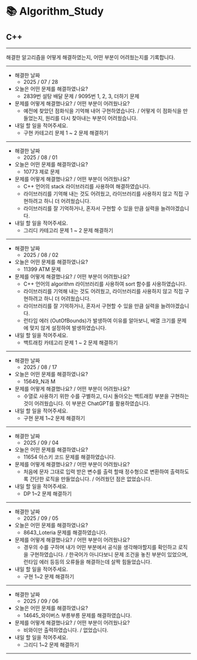 # 📚 Algorithm_Study

## C++

---

해결한 알고리즘을 어떻게 해결하였는지, 어떤 부분이 어려웠는지를 기록합니다.

---

- 해결한 날짜
  - 2025 / 07 / 28
- 오늘은 어떤 문제를 해결하였나요?
  - 2839번 설탕 배달 문제 / 9095번 1, 2, 3, 더하기 문제
- 문제를 어떻게 해결했나요? / 어떤 부분이 어려웠나요?
  - 예전에 찾았던 점화식을 기억해 내어 구현하였습니다. / 어떻게 이 점화식을 만들었는지, 원리를 다시 찾아내는 부분이 어려웠습니다.
- 내일 할 일을 적어주세요.
  - 구현 카테고리 문제 1 ~ 2 문제 해결하기

---

- 해결한 날짜
  - 2025 / 08 / 01
- 오늘은 어떤 문제를 해결하였나요?
  - 10773 제로 문제
- 문제를 어떻게 해결했나요? / 어떤 부분이 어려웠나요?
  - C++ 언어의 stack 라이브러리를 사용하여 해결하였습니다.
  - 라이브러리를 기억해 내는 것도 어려웠고, 라이브러리를 사용하지 않고 직접 구현하려고 하니 더 어려웠습니다.
  - 라이브러리를 잘 기억하거나, 혼자서 구현할 수 있을 만큼 실력을 늘려야겠습니다.
- 내일 할 일을 적어주세요.
  - 그리디 카테고리 문제 1 ~ 2 문제 해결하기

---

- 해결한 날짜
  - 2025 / 08 / 02
- 오늘은 어떤 문제를 해결하였나요?
  - 11399 ATM 문제
- 문제를 어떻게 해결했나요? / 어떤 부분이 어려웠나요?
  - C++ 언어의 algorithm 라이브러리를 사용하여 sort 함수를 사용하였습니다.
  - 라이브러리를 기억해 내는 것도 어려웠고, 라이브러리를 사용하지 않고 직접 구현하려고 하니 더 어려웠습니다.
  - 라이브러리를 잘 기억하거나, 혼자서 구현할 수 있을 만큼 실력을 늘려야겠습니다.
  - 런타임 에러 (OutOfBounds)가 발생하여 이유를 알아보니, 배열 크기를 문제에 맞지 않게 설정하여 발생하였습니다.
- 내일 할 일을 적어주세요.
  - 백트래킹 카테고리 문제 1 ~ 2 문제 해결하기

---

- 해결한 날짜
  - 2025 / 08 / 17
- 오늘은 어떤 문제를 해결하였나요?
  - 15649_N과 M
- 문제를 어떻게 해결했나요? / 어떤 부분이 어려웠나요?
  - 수열로 사용하기 위한 수를 구별하고, 다시 돌아오는 백트래킹 부분을 구현하는 것이 어려웠습니다. 이 부분은 ChatGPT를 활용하였습니다.
- 내일 할 일을 적어주세요.
  - 구현 문제 1~2 문제 해결하기

---

- 해결한 날짜
  - 2025 / 09 / 04
- 오늘은 어떤 문제를 해결하였나요?
  - 11654 아스키 코드 문제를 해결하였습니다.
- 문제를 어떻게 해결했나요? / 어떤 부분이 어려웠나요?
  - 처음에 문자 그대로 입력 받은 변수를 출력 할때 정수형으로 변환하여 출력하도록 간단한 로직을 만들었습니다. / 어려웠던 점은 없었습니다.
- 내일 할 일을 적어주세요.
  - DP 1~2 문제 해결하기

---

- 해결한 날짜
  - 2025 / 09 / 05
- 오늘은 어떤 문제를 해결하였나요?
  - 8643_Loteria 문제를 해결하였습니다.
- 문제를 어떻게 해결했나요? / 어떤 부분이 어려웠나요?
  - 경우의 수를 구하며 내가 어떤 부분에서 공식을 생각해야할지를 확인하고 로직을 구현하였습니다. / 한국어가 아니다보니 문제 조건을 놓친 부분이 있었으며, 런타임 에러 등등의 오류들을 해결하는데 살짝 힘들었습니다.
- 내일 할 일을 적어주세요.
  - 구현 1~2 문제 해결하기

---

- 해결한 날짜
  - 2025 / 09 / 06
- 오늘은 어떤 문제를 해결하였나요?
  - 14645\_와이버스 부릉부릉 문제를 해결하였습니다.
- 문제를 어떻게 해결했나요? / 어떤 부분이 어려웠나요?
  - 비와이만 출력하였습니다. / 없었습니다.
- 내일 할 일을 적어주세요.
  - 그리디 1~2 문제 해결하기

---
